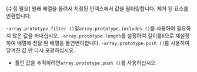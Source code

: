 [수정 필요]
원래 배열을 돌려서 지정된 인덱스에서 값을 필터링합니다.
제거 된 요소를 반환합니다.

-`array.prototype.filter ()`및`array.prototype.includes ()`를 사용하여 필요하지 않은 값을 꺼내십시오.
-`array.prototype.length`를 설정하여 길이를`0`으로 재설정하여 배열에 전달 된 배열을 돌연변이합니다.
-`array.prototype.push ()`를 사용하여 당겨진 값 만 다시 포괄하십시오.
- 풀린 값을 추적하려면`array.prototype.push ()`를 사용하십시오.